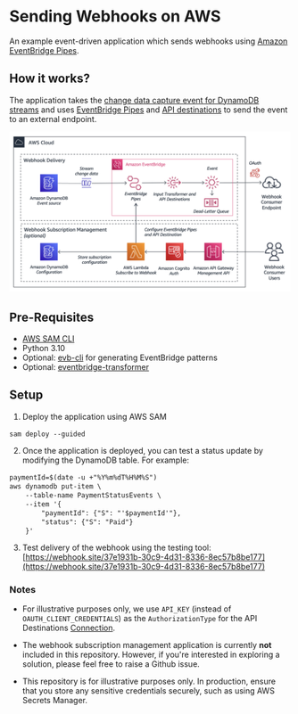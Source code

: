 # Sending Webhooks on AWS

An example event-driven application which sends webhooks using [Amazon EventBridge Pipes](https://docs.aws.amazon.com/eventbridge/latest/userguide/eb-pipes.html).

## How it works?

The application takes the [change data capture event for DynamoDB streams](https://docs.aws.amazon.com/amazondynamodb/latest/developerguide/Streams.html) and uses [EventBridge Pipes](https://docs.aws.amazon.com/eventbridge/latest/userguide/eb-pipes.html) and [API destinations](https://docs.aws.amazon.com/eventbridge/latest/userguide/eb-api-destinations.html) to send the event to an external endpoint.

![Reference Architecture](images/architecture-send-webhooks.png)

## Pre-Requisites

* [AWS SAM CLI](https://docs.aws.amazon.com/serverless-application-model/latest/developerguide/install-sam-cli.html)
* Python 3.10
* Optional: [evb-cli](https://github.com/mhlabs/evb-cli) for generating EventBridge patterns
* Optional: [eventbridge-transformer](https://eventbridge-transformer.vercel.app/)

## Setup

1. Deploy the application using AWS SAM 

```
sam deploy --guided
```

2. Once the application is deployed, you can test a status update by modifying the DynamoDB table. For example:

```
paymentId=$(date -u +"%Y%m%dT%H%M%S")
aws dynamodb put-item \
    --table-name PaymentStatusEvents \
    --item '{
        "paymentId": {"S": "'$paymentId'"},
        "status": {"S": "Paid"}
    }'
```

3. Test delivery of the webhook using the testing tool: [https://webhook.site/37e1931b-30c9-4d31-8336-8ec57b8be177](https://webhook.site/37e1931b-30c9-4d31-8336-8ec57b8be177)

### Notes

* For illustrative purposes only, we use `API_KEY` (instead of `OAUTH_CLIENT_CREDENTIALS`) as the `AuthorizationType` for the API Destinations [Connection](https://docs.aws.amazon.com/AWSCloudFormation/latest/UserGuide/aws-resource-events-connection.html). 

* The webhook subscription management application is currently **not** included in this repository. However, if you're interested in exploring a solution, please feel free to raise a Github issue.

* This repository is for illustrative purposes only. In production, ensure that you store any sensitive credentials securely, such as using AWS Secrets Manager.
